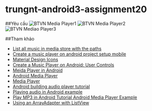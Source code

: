 # trungnt-android3-assignment20
##Yêu cầu
![BTVN Media Player1](http://i477.photobucket.com/albums/rr132/trungepu/13446281_861696833937103_789442249_o_zpsgxlzpwqs.jpg)
![BTVN Media Player2](http://i477.photobucket.com/albums/rr132/trungepu/13461295_861696870603766_1416147647_o_zpsvxpx1bxg.jpg)
![BTVN Mediao Player3](http://i477.photobucket.com/albums/rr132/trungepu/BTVN%20Media%20Player%202_zps3b9i4fax.jpg)

##Tham khảo
+ [List all music in media store with the paths](http://stackoverflow.com/questions/13568798/list-all-music-in-mediastore-with-the-paths)
+ [Create a music player on android project setup mobile](http://code.tutsplus.com/tutorials/create-a-music-player-on-android-project-setup--mobile-22764)
+ [Material Design Icons](https://materialdesignicons.com/)
+ [Create a Music Player on Android: User Controls](http://code.tutsplus.com/tutorials/create-a-music-player-on-android-user-controls--mobile-22787)
+ [Meida Player in Android](https://developer.android.com/reference/android/media/MediaPlayer.html)
+ [Android Media Player](http://www.tutorialspoint.com/android/android_mediaplayer.htm)
+ [Media Player](https://developer.android.com/guide/topics/media/mediaplayer.html)
+ [Android building audio player tutorial](http://www.androidhive.info/2012/03/android-building-audio-player-tutorial/)
+ [Playing audio in Android example](http://www.javatpoint.com/playing-audio-in-android-example)
+ [Play MP3 in Android Tutorial Android Media Player Example](http://jmsliu.com/2499/play-mp3-in-android-tutorial-android-mediaplayer-example.html)
+ [Using an ArrayAdapter with ListView](https://guides.codepath.com/android/Using-an-ArrayAdapter-with-ListView)
